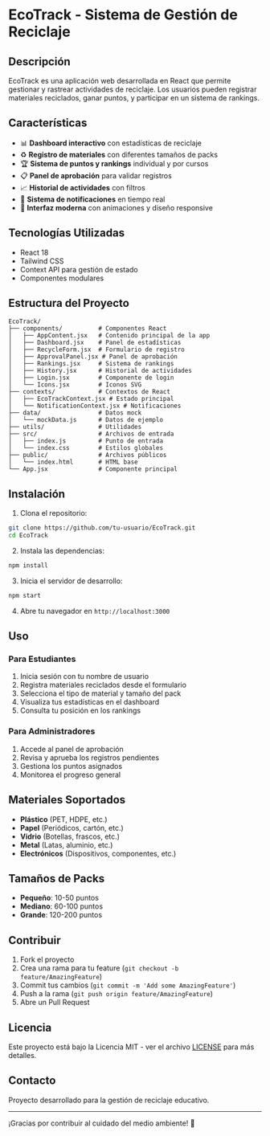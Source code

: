 # EcoTrack - Sistema de Gestión de Reciclaje

## Descripción

EcoTrack es una aplicación web desarrollada en React que permite gestionar y rastrear actividades de reciclaje. Los usuarios pueden registrar materiales reciclados, ganar puntos, y participar en un sistema de rankings.

## Características

- 📊 **Dashboard interactivo** con estadísticas de reciclaje
- ♻️ **Registro de materiales** con diferentes tamaños de packs
- 🏆 **Sistema de puntos y rankings** individual y por cursos
- 📋 **Panel de aprobación** para validar registros
- 📈 **Historial de actividades** con filtros
- 🔔 **Sistema de notificaciones** en tiempo real
- 🎨 **Interfaz moderna** con animaciones y diseño responsive

## Tecnologías Utilizadas

- React 18
- Tailwind CSS
- Context API para gestión de estado
- Componentes modulares

## Estructura del Proyecto

```
EcoTrack/
├── components/          # Componentes React
│   ├── AppContent.jsx   # Contenido principal de la app
│   ├── Dashboard.jsx    # Panel de estadísticas
│   ├── RecycleForm.jsx  # Formulario de registro
│   ├── ApprovalPanel.jsx # Panel de aprobación
│   ├── Rankings.jsx     # Sistema de rankings
│   ├── History.jsx      # Historial de actividades
│   ├── Login.jsx        # Componente de login
│   └── Icons.jsx        # Iconos SVG
├── contexts/            # Contextos de React
│   ├── EcoTrackContext.jsx # Estado principal
│   └── NotificationContext.jsx # Notificaciones
├── data/                # Datos mock
│   └── mockData.js      # Datos de ejemplo
├── utils/               # Utilidades
├── src/                 # Archivos de entrada
│   ├── index.js         # Punto de entrada
│   └── index.css        # Estilos globales
├── public/              # Archivos públicos
│   └── index.html       # HTML base
└── App.jsx              # Componente principal
```

## Instalación

1. Clona el repositorio:
```bash
git clone https://github.com/tu-usuario/EcoTrack.git
cd EcoTrack
```

2. Instala las dependencias:
```bash
npm install
```

3. Inicia el servidor de desarrollo:
```bash
npm start
```

4. Abre tu navegador en `http://localhost:3000`

## Uso

### Para Estudiantes
1. Inicia sesión con tu nombre de usuario
2. Registra materiales reciclados desde el formulario
3. Selecciona el tipo de material y tamaño del pack
4. Visualiza tus estadísticas en el dashboard
5. Consulta tu posición en los rankings

### Para Administradores
1. Accede al panel de aprobación
2. Revisa y aprueba los registros pendientes
3. Gestiona los puntos asignados
4. Monitorea el progreso general

## Materiales Soportados

- **Plástico** (PET, HDPE, etc.)
- **Papel** (Periódicos, cartón, etc.)
- **Vidrio** (Botellas, frascos, etc.)
- **Metal** (Latas, aluminio, etc.)
- **Electrónicos** (Dispositivos, componentes, etc.)

## Tamaños de Packs

- **Pequeño**: 10-50 puntos
- **Mediano**: 60-100 puntos  
- **Grande**: 120-200 puntos

## Contribuir

1. Fork el proyecto
2. Crea una rama para tu feature (`git checkout -b feature/AmazingFeature`)
3. Commit tus cambios (`git commit -m 'Add some AmazingFeature'`)
4. Push a la rama (`git push origin feature/AmazingFeature`)
5. Abre un Pull Request

## Licencia

Este proyecto está bajo la Licencia MIT - ver el archivo [LICENSE](LICENSE) para más detalles.

## Contacto

Proyecto desarrollado para la gestión de reciclaje educativo.

---

¡Gracias por contribuir al cuidado del medio ambiente! 🌱